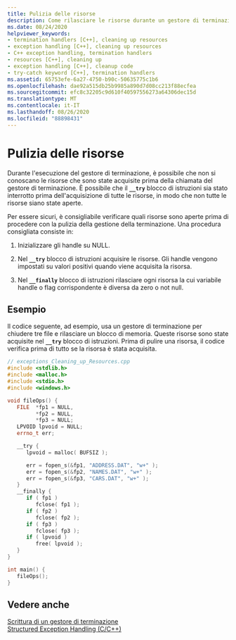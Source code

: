 ```yaml
---
title: Pulizia delle risorse
description: Come rilasciare le risorse durante un gestore di terminazione per la gestione strutturata delle eccezioni.
ms.date: 08/24/2020
helpviewer_keywords:
- termination handlers [C++], cleaning up resources
- exception handling [C++], cleaning up resources
- C++ exception handling, termination handlers
- resources [C++], cleaning up
- exception handling [C++], cleanup code
- try-catch keyword [C++], termination handlers
ms.assetid: 65753efe-6a27-4750-b90c-50635775c1b6
ms.openlocfilehash: dae92a515db25b9985a890d7d08cc213f88ecfea
ms.sourcegitcommit: efc8c32205c9d610f40597556273a64306dec15d
ms.translationtype: MT
ms.contentlocale: it-IT
ms.lasthandoff: 08/26/2020
ms.locfileid: "88898431"
---
```

# <a name="cleaning-up-resources"></a>Pulizia delle risorse

Durante l'esecuzione del gestore di terminazione, è possibile che non si conoscano le risorse che sono state acquisite prima della chiamata del gestore di terminazione. È possibile che il **`__try`** blocco di istruzioni sia stato interrotto prima dell'acquisizione di tutte le risorse, in modo che non tutte le risorse siano state aperte.

Per essere sicuri, è consigliabile verificare quali risorse sono aperte prima di procedere con la pulizia della gestione della terminazione. Una procedura consigliata consiste in:

1. Inizializzare gli handle su NULL.

1. Nel **`__try`** blocco di istruzioni acquisire le risorse. Gli handle vengono impostati su valori positivi quando viene acquisita la risorsa.

1. Nel **`__finally`** blocco di istruzioni rilasciare ogni risorsa la cui variabile handle o flag corrispondente è diversa da zero o not null.

## <a name="example"></a>Esempio

Il codice seguente, ad esempio, usa un gestore di terminazione per chiudere tre file e rilasciare un blocco di memoria. Queste risorse sono state acquisite nel **`__try`** blocco di istruzioni. Prima di pulire una risorsa, il codice verifica prima di tutto se la risorsa è stata acquisita.

```cpp
// exceptions_Cleaning_up_Resources.cpp
#include <stdlib.h>
#include <malloc.h>
#include <stdio.h>
#include <windows.h>

void fileOps() {
   FILE  *fp1 = NULL,
         *fp2 = NULL,
         *fp3 = NULL;
   LPVOID lpvoid = NULL;
   errno_t err;

   __try {
      lpvoid = malloc( BUFSIZ );

      err = fopen_s(&fp1, "ADDRESS.DAT", "w+" );
      err = fopen_s(&fp2, "NAMES.DAT", "w+" );
      err = fopen_s(&fp3, "CARS.DAT", "w+" );
   }
   __finally {
      if ( fp1 )
         fclose( fp1 );
      if ( fp2 )
         fclose( fp2 );
      if ( fp3 )
         fclose( fp3 );
      if ( lpvoid )
         free( lpvoid );
   }
}

int main() {
   fileOps();
}
```

## <a name="see-also"></a>Vedere anche

[Scrittura di un gestore di terminazione](../cpp/writing-a-termination-handler.md)<br/>
[Structured Exception Handling (C/C++)](../cpp/structured-exception-handling-c-cpp.md)
